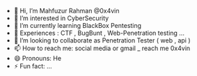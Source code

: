 - 👋 Hi, I’m Mahfuzur Rahman @0x4vin
- 👀 I’m interested in CyberSecurity  
- 🌱 I’m currently learning BlackBox Pentesting
- 👀 Experiences : CTF , BugBunt , Web-Penetration testing ...
- 💞️ I’m looking to collaborate as Penetration Tester ( web , api )
- 📫 How to reach me: social media or gmail _ reach me 0x4vin
- 😄 Pronouns: He
- ⚡ Fun fact: ...

<!---
0x4vin/0x4vin is a ✨ special ✨ repository because its `README.md` (this file) appears on your GitHub profile.
You can click the Preview link to take a look at your changes.
--->
